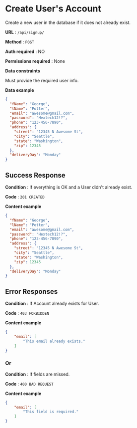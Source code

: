 # Create User's Account

Create a new user in the database if it does not already exist.

**URL** : `/api/signup/`

**Method** : `POST`

**Auth required** : NO

**Permissions required** : None

**Data constraints**

Must provide the required user info.


**Data example**

```json
{
  "fName": "George",
  "lName": "Potter",
  "email": "awesome@gmail.com",
  "password": "Hextech12!?",
  "phone": "123-456-7890",
  "address": {
    "street": "12345 N Awesome St",
    "city": "Seattle",
    "state": "Washington",
    "zip": 12345
  },
  "deliveryDay": "Monday"
}
```

## Success Response

**Condition** : If everything is OK and a User didn't already exist.

**Code** : `201 CREATED`

**Content example**

```json
{
  "fName": "George",
  "lName": "Potter",
  "email": "awesome@gmail.com",
  "password": "Hextech12!?",
  "phone": "123-456-7890",
  "address": {
    "street": "12345 N Awesome St",
    "city": "Seattle",
    "state": "Washington",
    "zip": 12345
  },
  "deliveryDay": "Monday"
}
```

## Error Responses

**Condition** : If Account already exists for User.

**Code** : `403 FORBIDDEN`

**Content example**

```json
{
    "email": [
        "This email already exists."
    ]
}
```

### Or

**Condition** : If fields are missed.

**Code** : `400 BAD REQUEST`

**Content example**

```json
{
    "email": [
        "This field is required."
    ]
}
```